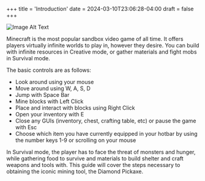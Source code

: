 +++
title = 'Introduction'
date = 2024-03-10T23:06:28-04:00
draft = false
+++

![Image Alt Text](https://cdn.mos.cms.futurecdn.net/52K7sgnQLSJ8ggfyfvz9yB.jpg)

Minecraft is the most popular sandbox video game of all time. It offers players virtually infinite worlds to play in, however they desire. You can build with infinite resources in Creative mode, or gather materials and fight mobs in Survival mode. 

The basic controls are as follows:
- Look around using your mouse
- Move around using W, A, S, D
- Jump with Space Bar
- Mine blocks with Left Click
- Place and interact with blocks using Right Click
- Open your inventory with E
- Close any GUIs (inventory, chest, crafting table, etc) or pause the game with Esc
- Choose which item you have currently equipped in your hotbar by using the number keys 1-9 or scrolling on your mouse

In Survival mode, the player has to face the threat of monsters and hunger, while gathering food to survive and materials to build shelter and craft weapons and tools with. This guide will cover the steps necessary to obtaining the iconic mining tool, the Diamond Pickaxe. 


[def]: https://cdn.mos.cms.futurecdn.net/52K7sgnQLSJ8ggfyfvz9yB.jpg